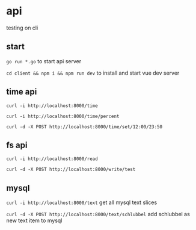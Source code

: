 # api 

testing on cli

## start
`go run *.go` to start api server

`cd client && npm i && npm run dev` to install and start vue dev server

## time api
`curl -i http://localhost:8000/time`

`curl -i http://localhost:8000/time/percent`

`curl -d -X POST http://localhost:8000/time/set/12:00/23:50`

## fs api

`curl -i http://localhost:8000/read`

`curl -d -X POST http://localhost:8000/write/test`

## mysql

`curl -i http://localhost:8000/text` get all mysql text slices

`curl -d -X POST http://localhost:8000/text/schlubbel` add schlubbel as new text item to mysql